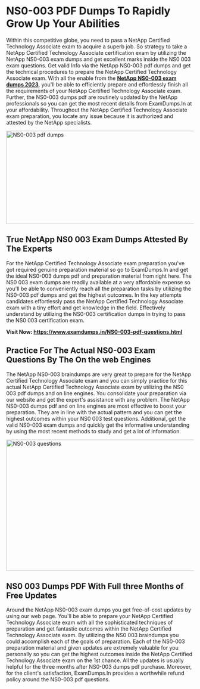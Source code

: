 <h1><strong>NS0-003 PDF Dumps To Rapidly Grow Up Your Abilities</strong></h1>
<p>Within this competitive globe, you need to pass a NetApp Certified Technology Associate exam to acquire a superb job. So strategy to take a NetApp Certified Technology Associate certification exam by utilizing the NetApp NS0-003 exam dumps and get excellent marks inside the NS0 003 exam questions. Get valid Info via the NetApp NS0-003 pdf dumps and get the technical procedures to prepare the NetApp Certified Technology Associate exam. With all the enable from the <strong><a href="https://www.examdumps.in/NS0-003-pdf-questions.html">NetApp NS0-003 exam dumps 2023</a></strong>, you'll be able to efficiently prepare and effortlessly finish all the requirements of your NetApp Certified Technology Associate exam. Further, the NS0-003 dumps pdf are routinely updated by the NetApp professionals so you can get the most recent details from ExamDumps.In at your affordability. Throughout the NetApp Certified Technology Associate exam preparation, you locate any issue because it is authorized and attested by the NetApp specialists.</p>
<p><img src="https://i.ibb.co/zxJwW90/Copy-of-Online-Classes-Twitter-header-post-Made-with-Poster-My-Wall-1.png" alt="NS0-003 pdf dumps" width="750" height="250" /></p>
<h2><strong>True NetApp NS0 003 Exam Dumps Attested By The Experts</strong></h2>
<p>For the NetApp Certified Technology Associate exam preparation you've got required genuine preparation material so go to ExamDumps.In and get the ideal NS0-003 dumps pdf and preparation material from right here. The NS0 003 exam dumps are readily available at a very affordable expense so you'll be able to conveniently reach all the preparation tasks by utilizing the NS0-003 pdf dumps and get the highest outcomes. In the key attempts candidates effortlessly pass the NetApp Certified Technology Associate exam with a tiny effort and get knowledge in the field. Effectively understand by utilizing the NS0-003 certification dumps in trying to pass the NS0 003 certification exam.</p>
<p><strong>Visit Now:&nbsp;<a href="https://www.examdumps.in/NS0-003-pdf-questions.html">https://www.examdumps.in/NS0-003-pdf-questions.html</a></strong></p>
<h2><strong>Practice For The Actual NS0-003 Exam Questions By The On the web Engines</strong></h2>
<p>The NetApp NS0-003 braindumps are very great to prepare for the NetApp Certified Technology Associate exam and you can simply practice for this actual NetApp Certified Technology Associate exam by utilizing the NS0 003 pdf dumps and on line engines. You consolidate your preparation via our website and get the expert's assistance with any problem. The NetApp NS0-003 dumps pdf and on line engines are most effective to boost your preparation. They are in line with the actual pattern and you can get the highest outcomes within your NS0 003 test questions. Additional, get the valid NS0-003 exam dumps and quickly get the informative understanding by using the most recent methods to study and get a lot of information.</p>
<p><a href="https://www.examdumps.in/NS0-003-pdf-questions.html"><img src="https://i.ibb.co/QkNtdwY/Copy-of-Zoom-Online-Classes-Facebook-Share-Po-Made-with-Poster-My-Wall-1.jpg" alt="NS0-003 questions" width="670" height="352" /></a></p>
<h2><strong>NS0 003 Dumps PDF With Full three Months of Free Updates</strong></h2>
<p>Around the NetApp NS0-003 exam dumps you get free-of-cost updates by using our web page. You'll be able to prepare your NetApp Certified Technology Associate exam with all the sophisticated techniques of preparation and get fantastic outcomes within the NetApp Certified Technology Associate exam. By utilizing the NS0 003 braindumps you could accomplish each of the goals of preparation. Each of the NS0-003 preparation material and given updates are extremely valuable for you personally so you can get the highest outcomes inside the NetApp Certified Technology Associate exam on the 1st chance. All the updates is usually helpful for the three months after NS0-003 dumps pdf purchase. Moreover, for the client's satisfaction, ExamDumps.In provides a worthwhile refund policy around the NS0-003 pdf questions.</p>
